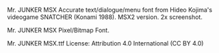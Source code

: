 Mr. JUNKER MSX
Accurate text/dialogue/menu font from Hideo Kojima's videogame SNATCHER (Konami 1988). MSX2 version. 2x screenshot.

Mr. JUNKER MSX Pixel/Bitmap Font.

Mr. JUNKER MSX.ttf
License: Attribution 4.0 International (CC BY 4.0)